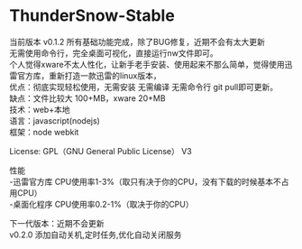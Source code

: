 # ThunderSnow-Stable
当前版本 v0.1.2 所有基础功能完成，除了BUG修复，近期不会有太大更新  
无需使用命令行，完全桌面可视化，直接运行nw文件即可。  
个人觉得xware不太人性化，让新手老手安装、使用起来不那么简单，觉得使用迅雷官方库，重新打造一款迅雷的linux版本，  
优点：彻底实现轻松使用，无需安装 无需编译 无需命令行 git pull即可更新。  
缺点：文件比较大 100+MB，xware 20+MB  
技术：web+本地  
语言：javascript(nodejs)  
框架：node webkit  

License: GPL（GNU General Public License） V3  

性能   
-迅雷官方库 CPU使用率1-3%（取只有决于你的CPU，没有下载的时候基本不占用CPU）  
-桌面化程序 CPU使用率0.2-1%（取决于你的CPU）  

下一代版本：近期不会更新   
v0.2.0 添加自动关机,定时任务,优化自动关闭服务

